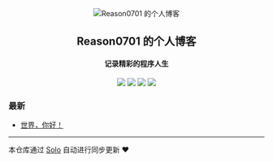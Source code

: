 <p align="center"><img alt="Reason0701 的个人博客" src="https://static.b3log.org/images/brand/solo-32.png"></p><h2 align="center">
Reason0701 的个人博客
</h2>

<h4 align="center">记录精彩的程序人生</h4>
<p align="center"><a title="Reason0701 的个人博客" target="_blank" href="https://github.com/Reason0701/solo-blog"><img src="https://img.shields.io/github/last-commit/Reason0701/solo-blog.svg?style=flat-square&color=FF9900"></a>
<a title="GitHub repo size in bytes" target="_blank" href="https://github.com/Reason0701/solo-blog"><img src="https://img.shields.io/github/repo-size/Reason0701/solo-blog.svg?style=flat-square"></a>
<a title="Solo Version" target="_blank" href="https://github.com/b3log/solo/releases"><img src="https://img.shields.io/badge/solo-3.6.4-f1e05a.svg?style=flat-square&color=blueviolet"></a>
<a title="Hits" target="_blank" href="https://github.com/b3log/hits"><img src="https://hits.b3log.org/Reason0701/solo-blog.svg"></a></p>

### 最新

* [世界，你好！](https://www.reasonzzy.cn/hello-solo)



---

本仓库通过 [Solo](https://github.com/b3log/solo) 自动进行同步更新 ❤️ 